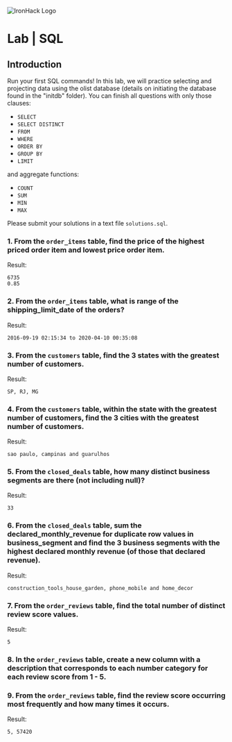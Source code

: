 ![IronHack Logo](https://s3-eu-west-1.amazonaws.com/ih-materials/uploads/upload_d5c5793015fec3be28a63c4fa3dd4d55.png)

# Lab | SQL

## Introduction

Run your first SQL commands! In this lab, we will practice selecting and projecting data using the olist database (details on initiating the database found in the "initdb" folder). You can finish all questions with only those clauses:
- `SELECT`
- `SELECT DISTINCT`
- `FROM`
- `WHERE`
- `ORDER BY`
- `GROUP BY`
- `LIMIT`

and aggregate functions:
- `COUNT`
- `SUM`
- `MIN`
- `MAX`

Please submit your solutions in a text file `solutions.sql`.

### 1. From the `order_items` table, find the price of the highest priced order item and lowest price order item.

Result:
```
6735
0.85
```

### 2. From the `order_items` table, what is range of the shipping_limit_date of the orders?
Result:
```
2016-09-19 02:15:34 to 2020-04-10 00:35:08
```

### 3. From the `customers` table, find the 3 states with the greatest number of customers.
Result:
```
SP, RJ, MG
```

### 4. From the `customers` table, within the state with the greatest number of customers, find the 3 cities with the greatest number of customers.
Result:
```
sao paulo, campinas and guarulhos
```

### 5. From the `closed_deals` table, how many distinct business segments are there (not including null)?
Result:
```
33
```

### 6. From the `closed_deals` table, sum the declared_monthly_revenue for duplicate row values in business_segment and find the 3 business segments with the highest declared monthly revenue (of those that declared revenue).
Result:
```
construction_tools_house_garden, phone_mobile and home_decor
```

### 7. From the `order_reviews` table, find the total number of distinct review score values.
Result:
```
5
```

### 8. In the `order_reviews` table, create a new column with a description that corresponds to each number category for each review score from 1 - 5.


### 9. From the `order_reviews` table, find the review score occurring most frequently and how many times it occurs.
Result:
```
5, 57420
```

